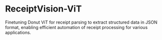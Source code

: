 # ReceiptVision-ViT
Finetuning Donut ViT for receipt parsing to extract structured data in JSON format, enabling efficient automation of receipt processing for various applications.
